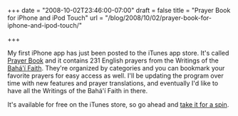 +++
date = "2008-10-02T23:46:00-07:00"
draft = false
title = "Prayer Book for iPhone and iPod Touch"
url = "/blog/2008/10/02/prayer-book-for-iphone-and-ipod-touch/"

+++

My first iPhone app has just been posted to the iTunes app store. It's called [Prayer Book](https://arashpayan.com/projects/PrayerBook/) and it contains 231 English prayers from the Writings of the [Bahá'í Faith](https://www.bahai.org/). They're organized by categories and you can bookmark your favorite prayers for easy access as well. I'll be updating the program over time with new features and prayer translations, and eventually I'd like to have all the Writings of the Bahá'í Faith in there.

It's available for free on the iTunes store, so go ahead and [take it for a spin](http://phobos.apple.com/WebObjects/MZStore.woa/wa/viewSoftware?id=292151014&mt=8).
